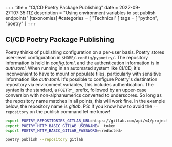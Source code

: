 +++
title = "CI/CD Poetry Package Publishing"
date = 2022-09-27T07:35:11Z
description = "Using environment variables to set publish endpoints"
[taxonomies]
#categories = [ "Technical" ]
tags = [ "python", "poetry" ]
+++

## CI/CD Poetry Package Publishing

Poetry thinks of publishing configuration on a per-user basis.
Poetry stores user-level configuration in `$HOME/.config/pypoetry/`.
The repository information is held in _config.toml_, and the authentication information is in _auth.toml_.
When running in an automated system like CI/CD, it's inconvenient to have to mount or populate files, particularly with sensitive information like _auth.toml_.
It's possible to configure Poetry's destination repository via environment variables, this includes authentication.
The syntax is the standard, a `POETRY_` prefix, followed by an upper-case conversion with non-alphanumerics converted to underscores.
So long as the repository name matches in all points, this will work fine.
In the example below, the repository name is _gitlab_.
PS: If you know how to avoid the `--repository` on the publish command let me know!

```bash
export POETRY_REPOSITORIES_GITLAB_URL=https://gitlab.com/api/v4/projects/1/packages/pypi
export POETRY_HTTP_BASIC_GITLAB_USERNAME=__token__
export POETRY_HTTP_BASIC_GITLAB_PASSWORD=<redacted>

poetry publish --repository gitlab
```
